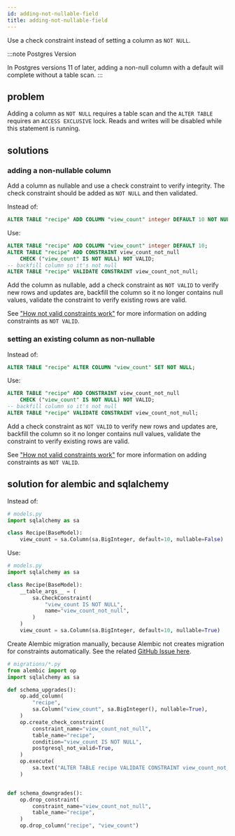 ```yaml
---
id: adding-not-nullable-field
title: adding-not-nullable-field
---
```


Use a check constraint instead of setting a column as `NOT NULL`.

:::note Postgres Version

In Postgres versions 11 of later, adding a non-null column with a default will complete without a table scan.
:::

## problem

Adding a column as `NOT NULL` requires a table scan and the `ALTER TABLE` requires
an `ACCESS EXCLUSIVE` lock. Reads and writes will be disabled while this statement is running.

## solutions

### adding a non-nullable column

Add a column as nullable and use a check constraint to verify integrity. The check constraint should be added as `NOT NULL` and then validated.

Instead of:

```sql
ALTER TABLE "recipe" ADD COLUMN "view_count" integer DEFAULT 10 NOT NULL;
```

Use:

```sql
ALTER TABLE "recipe" ADD COLUMN "view_count" integer DEFAULT 10;
ALTER TABLE "recipe" ADD CONSTRAINT view_count_not_null
    CHECK ("view_count" IS NOT NULL) NOT VALID;
-- backfill column so it's not null
ALTER TABLE "recipe" VALIDATE CONSTRAINT view_count_not_null;
```

Add the column as nullable, add a check constraint as `NOT VALID` to verify new rows and updates are, backfill the column so it no longer contains null values, validate the constraint to verify existing rows are valid.

See ["How not valid constraints work"](constraint-missing-not-valid.md#how-not-valid-validate-works) for more information on adding constraints as `NOT VALID`.

### setting an existing column as non-nullable

Instead of:

```sql
ALTER TABLE "recipe" ALTER COLUMN "view_count" SET NOT NULL;
```

Use:

```sql
ALTER TABLE "recipe" ADD CONSTRAINT view_count_not_null
    CHECK ("view_count" IS NOT NULL) NOT VALID;
-- backfill column so it's not null
ALTER TABLE "recipe" VALIDATE CONSTRAINT view_count_not_null;
```

Add a check constraint as `NOT VALID` to verify new rows and updates are, backfill the column so it no longer contains null values, validate the constraint to verify existing rows are valid.

See ["How not valid constraints work"](constraint-missing-not-valid.md#how-not-valid-validate-works) for more information on adding constraints as `NOT VALID`.


## solution for alembic and sqlalchemy

Instead of:

```python
# models.py
import sqlalchemy as sa

class Recipe(BaseModel):
    view_count = sa.Column(sa.BigInteger, default=10, nullable=False)
```

Use:

```python
# models.py
import sqlalchemy as sa

class Recipe(BaseModel):
    __table_args__ = (
        sa.CheckConstraint(
            "view_count IS NOT NULL",
            name="view_count_not_null",
        )
    )
    view_count = sa.Column(sa.BigInteger, default=10, nullable=True)
```

Create Alembic migration manually, because Alembic not creates migration for constraints automatically. See the related [GitHub Issue here](https://github.com/sqlalchemy/alembic/issues/508).

```python
# migrations/*.py
from alembic import op
import sqlalchemy as sa

def schema_upgrades():
    op.add_column(
        "recipe",
        sa.Column("view_count", sa.BigInteger(), nullable=True),
    )
    op.create_check_constraint(
        constraint_name="view_count_not_null",
        table_name="recipe",
        condition="view_count IS NOT NULL",
        postgresql_not_valid=True,
    )
    op.execute(
        sa.text("ALTER TABLE recipe VALIDATE CONSTRAINT view_count_not_null"),
    )


def schema_downgrades():
    op.drop_constraint(
        constraint_name="view_count_not_null",
        table_name="recipe",
    )
    op.drop_column("recipe", "view_count")
```
